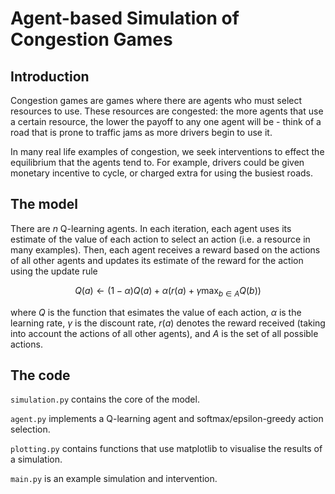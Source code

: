 # Agent-based Simulation of Congestion Games

## Introduction

Congestion games are games where there are agents who must select resources to use. These resources are congested: the more agents that use a certain resource, the lower the payoff to any one agent will be - think of a road that is prone to traffic jams as more drivers begin to use it.

In many real life examples of congestion, we seek interventions to effect the equilibrium that the agents tend to. For example, drivers could be given monetary incentive to cycle, or charged extra for using the busiest roads.

## The model

There are $n$ Q-learning agents. In each iteration, each agent uses its estimate of the value of each action to select an action (i.e. a resource in many examples). Then, each agent receives a reward based on the actions of all other agents and updates its estimate of the reward for the action using the update rule

$$Q(a)\leftarrow (1-\alpha)Q(a)+\alpha(r(a)+\gamma \max_{b\in A}Q(b))$$

where $Q$ is the function that esimates the value of each action, $\alpha$ is the learning rate, $\gamma$ is the discount rate, $r(a)$ denotes the reward received (taking into account the actions of all other agents), and $A$ is the set of all possible actions.

## The code

`simulation.py` contains the core of the model.

`agent.py` implements a Q-learning agent and softmax/epsilon-greedy action selection.

`plotting.py` contains functions that use matplotlib to visualise the results of a simulation.

`main.py` is an example simulation and intervention.
